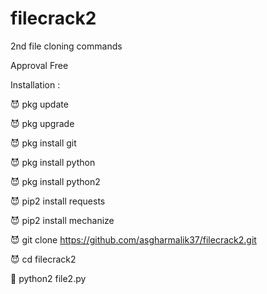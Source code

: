 # filecrack2
2nd file cloning commands

Approval Free

Installation :

😈 pkg update

😈 pkg upgrade

😈 pkg install git

😈 pkg install python

😈 pkg install python2

😈 pip2 install requests

😈 pip2 install mechanize

😈 git clone https://github.com/asgharmalik37/filecrack2.git

😈 cd filecrack2

👾 python2 file2.py
